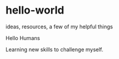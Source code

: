 # hello-world
ideas, resources, a few of my helpful things

Hello Humans

Learning new skills to challenge myself.

